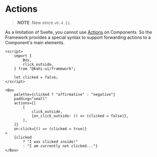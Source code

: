 # Actions

> **NOTE**: New since `v0.4.11`.

As a limitation of Svelte, you cannot use [Actions](https://svelte.dev/docs#use_action) on Components. So the Framework provides a special syntax to support forwarding actions to a Component's main elements.

<!-- prettier-ignore -->
```svelte {title="Actions Preview" mode="repl"}
<script>
    import {
        Box,
        click_outside,
    } from "@kahi-ui/framework";

    let clicked = false;
</script>

<Box
    palette={clicked ? "affirmative" : "negative"}
    padding="small"
    actions={[
        [
            click_outside,
            {on_click_outside: () => (clicked = false)},
        ],
    ]}
    on:click={() => (clicked = true)}
>
    {clicked
        ? "I was clicked inside!"
        : "I am currently not clicked..."}
</Box>
```
